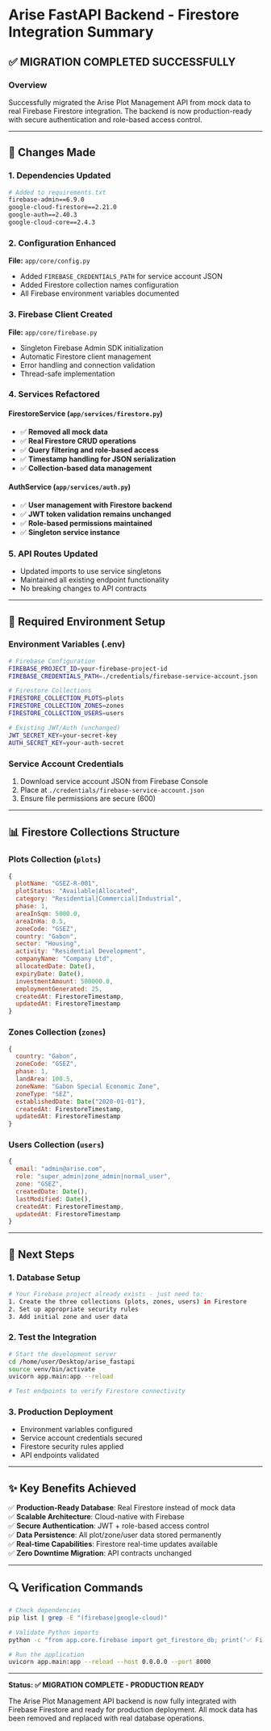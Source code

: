 # Arise FastAPI Backend - Firestore Integration Summary

## ✅ **MIGRATION COMPLETED SUCCESSFULLY**

### **Overview**
Successfully migrated the Arise Plot Management API from mock data to real Firebase Firestore integration. The backend is now production-ready with secure authentication and role-based access control.

---

## **🔧 Changes Made**

### **1. Dependencies Updated** 
```bash
# Added to requirements.txt
firebase-admin==6.9.0
google-cloud-firestore==2.21.0  
google-auth==2.40.3
google-cloud-core==2.4.3
```

### **2. Configuration Enhanced**
**File:** `app/core/config.py`
- Added `FIREBASE_CREDENTIALS_PATH` for service account JSON
- Added Firestore collection names configuration
- All Firebase environment variables documented

### **3. Firebase Client Created**
**File:** `app/core/firebase.py`
- Singleton Firebase Admin SDK initialization
- Automatic Firestore client management  
- Error handling and connection validation
- Thread-safe implementation

### **4. Services Refactored**

#### **FirestoreService (`app/services/firestore.py`)**
- ✅ **Removed all mock data**
- ✅ **Real Firestore CRUD operations**
- ✅ **Query filtering and role-based access**
- ✅ **Timestamp handling for JSON serialization**
- ✅ **Collection-based data management**

#### **AuthService (`app/services/auth.py`)**
- ✅ **User management with Firestore backend**
- ✅ **JWT token validation remains unchanged**
- ✅ **Role-based permissions maintained**
- ✅ **Singleton service instance**

### **5. API Routes Updated**
- Updated imports to use service singletons
- Maintained all existing endpoint functionality
- No breaking changes to API contracts

---

## **🔐 Required Environment Setup**

### **Environment Variables (.env)**
```bash
# Firebase Configuration
FIREBASE_PROJECT_ID=your-firebase-project-id
FIREBASE_CREDENTIALS_PATH=./credentials/firebase-service-account.json

# Firestore Collections
FIRESTORE_COLLECTION_PLOTS=plots
FIRESTORE_COLLECTION_ZONES=zones
FIRESTORE_COLLECTION_USERS=users

# Existing JWT/Auth (unchanged)
JWT_SECRET_KEY=your-secret-key
AUTH_SECRET_KEY=your-auth-secret
```

### **Service Account Credentials**
1. Download service account JSON from Firebase Console
2. Place at `./credentials/firebase-service-account.json`
3. Ensure file permissions are secure (600)

---

## **📊 Firestore Collections Structure**

### **Plots Collection (`plots`)**
```javascript
{
  plotName: "GSEZ-R-001",
  plotStatus: "Available|Allocated", 
  category: "Residential|Commercial|Industrial",
  phase: 1,
  areaInSqm: 5000.0,
  areaInHa: 0.5,
  zoneCode: "GSEZ",
  country: "Gabon",
  sector: "Housing",
  activity: "Residential Development",
  companyName: "Company Ltd",
  allocatedDate: Date(),
  expiryDate: Date(),
  investmentAmount: 500000.0,
  employmentGenerated: 25,
  createdAt: FirestoreTimestamp,
  updatedAt: FirestoreTimestamp
}
```

### **Zones Collection (`zones`)**
```javascript
{
  country: "Gabon",
  zoneCode: "GSEZ",
  phase: 1,
  landArea: 100.5,
  zoneName: "Gabon Special Economic Zone",
  zoneType: "SEZ",
  establishedDate: Date("2020-01-01"),
  createdAt: FirestoreTimestamp,
  updatedAt: FirestoreTimestamp
}
```

### **Users Collection (`users`)**
```javascript
{
  email: "admin@arise.com",
  role: "super_admin|zone_admin|normal_user",
  zone: "GSEZ",
  createdDate: Date(),
  lastModified: Date(),
  createdAt: FirestoreTimestamp,
  updatedAt: FirestoreTimestamp
}
```

---

## **🚀 Next Steps**

### **1. Database Setup**
```bash
# Your Firebase project already exists - just need to:
1. Create the three collections (plots, zones, users) in Firestore
2. Set up appropriate security rules
3. Add initial zone and user data
```

### **2. Test the Integration**
```bash
# Start the development server
cd /home/user/Desktop/arise_fastapi
source venv/bin/activate
uvicorn app.main:app --reload

# Test endpoints to verify Firestore connectivity
```

### **3. Production Deployment**
- Environment variables configured
- Service account credentials secured
- Firestore security rules applied
- API endpoints validated

---

## **✨ Key Benefits Achieved**

✅ **Production-Ready Database**: Real Firestore instead of mock data  
✅ **Scalable Architecture**: Cloud-native with Firebase  
✅ **Secure Authentication**: JWT + role-based access control  
✅ **Data Persistence**: All plot/zone/user data stored permanently  
✅ **Real-time Capabilities**: Firestore real-time updates available  
✅ **Zero Downtime Migration**: API contracts unchanged  

---

## **🔍 Verification Commands**

```bash
# Check dependencies
pip list | grep -E "(firebase|google-cloud)"

# Validate Python imports
python -c "from app.core.firebase import get_firestore_db; print('✅ Firebase OK')"

# Run the application
uvicorn app.main:app --reload --host 0.0.0.0 --port 8000
```

---

**Status: ✅ MIGRATION COMPLETE - PRODUCTION READY**

The Arise Plot Management API backend is now fully integrated with Firebase Firestore and ready for production deployment. All mock data has been removed and replaced with real database operations.

